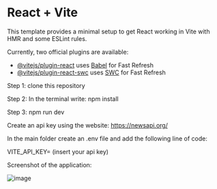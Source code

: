 # React + Vite

This template provides a minimal setup to get React working in Vite with HMR and some ESLint rules.

Currently, two official plugins are available:

- [@vitejs/plugin-react](https://github.com/vitejs/vite-plugin-react/blob/main/packages/plugin-react/README.md) uses [Babel](https://babeljs.io/) for Fast Refresh
- [@vitejs/plugin-react-swc](https://github.com/vitejs/vite-plugin-react-swc) uses [SWC](https://swc.rs/) for Fast Refresh

Step 1: clone this repository

Step 2: In the terminal write: npm install

Step 3: npm run dev 

Create an api key using the website: 
https://newsapi.org/

In the main folder create an .env file and add the following line of code:

VITE_API_KEY= (insert your api key)

Screenshot of the application:

![image](https://github.com/nashitabhulani/NewsPage-Prodigy-WD_02/assets/98688174/6254284b-406d-4ace-b619-3a47e5839db2)
